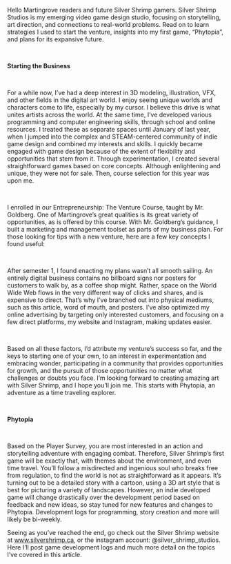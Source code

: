 Hello Martingrove readers and future Silver Shrimp gamers. Silver Shrimp
Studios is my emerging video game design studio, focusing on
storytelling, art direction, and connections to real-world problems.
Read on to learn strategies I used to start the venture, insights into
my first game, “Phytopia”, and plans for its expansive future.

&nbsp;&nbsp;&nbsp;&nbsp;&nbsp;&nbsp;&nbsp;&nbsp;&nbsp;&nbsp;&nbsp;&nbsp;&nbsp;&nbsp;&nbsp;&nbsp;&nbsp;&nbsp;&nbsp;&nbsp;&nbsp;&nbsp;&nbsp;

**Starting the Business**

&nbsp;&nbsp;&nbsp;&nbsp;&nbsp;&nbsp;&nbsp;&nbsp;&nbsp;&nbsp;&nbsp;&nbsp;&nbsp;&nbsp;&nbsp;&nbsp;&nbsp;&nbsp;&nbsp;&nbsp;&nbsp;&nbsp;&nbsp;

For a while now, I’ve had a deep interest in 3D modeling, illustration,
VFX, and other fields in the digital art world. I enjoy seeing unique
worlds and characters come to life, especially by my cursor. I believe
this drive is what unites artists across the world. At the same time,
I’ve developed various programming and computer engineering skills,
through school and online resources. I treated these as separate spaces
until January of last year, when I jumped into the complex and
STEAM-centered community of indie game design and combined my interests
and skills. I quickly became engaged with game design because of the
extent of flexibility and opportunities that stem from it. Through
experimentation, I created several straightforward games based on core
concepts. Although enlightening and unique, they were not for sale.
Then, course selection for this year was upon me.

&nbsp;&nbsp;&nbsp;&nbsp;&nbsp;&nbsp;&nbsp;&nbsp;&nbsp;&nbsp;&nbsp;&nbsp;&nbsp;&nbsp;&nbsp;&nbsp;&nbsp;&nbsp;&nbsp;&nbsp;&nbsp;&nbsp;&nbsp;

I enrolled in our Entrepreneurship: The Venture Course, taught by Mr.
Goldberg. One of Martingrove’s great qualities is its great variety of
opportunities, as is offered by this course. With Mr. Goldberg’s
guidance, I built a marketing and management toolset as parts of my
business plan. For those looking for tips with a new venture, here are a
few key concepts I found useful:

&nbsp;&nbsp;&nbsp;&nbsp;&nbsp;&nbsp;&nbsp;&nbsp;&nbsp;&nbsp;&nbsp;&nbsp;&nbsp;&nbsp;&nbsp;&nbsp;&nbsp;&nbsp;&nbsp;&nbsp;&nbsp;&nbsp;&nbsp;

After semester 1, I found enacting my plans wasn’t all smooth sailing.
An entirely digital business contains no billboard signs nor posters for
customers to walk by, as a coffee shop might. Rather, space on the World
Wide Web flows in the very different way of clicks and shares, and is
expensive to direct. That’s why I’ve branched out into physical mediums,
such as this article, word of mouth, and posters. I’ve also optimized my
online advertising by targeting only interested customers, and focusing
on a few direct platforms, my website and Instagram, making updates
easier.

&nbsp;&nbsp;&nbsp;&nbsp;&nbsp;&nbsp;&nbsp;&nbsp;&nbsp;&nbsp;&nbsp;&nbsp;&nbsp;&nbsp;&nbsp;&nbsp;&nbsp;&nbsp;&nbsp;&nbsp;&nbsp;&nbsp;&nbsp;

Based on all these factors, I’d attribute my venture’s success so far,
and the keys to starting one of your own, to an interest in
experimentation and embracing wonder, participating in a community that
provides opportunities for growth, and the pursuit of those
opportunities no matter what challenges or doubts you face. I’m looking
forward to creating amazing art with Silver Shrimp, and I hope you’ll
join me. This starts with Phytopia, an adventure as a time traveling
explorer.

&nbsp;&nbsp;&nbsp;&nbsp;&nbsp;&nbsp;&nbsp;&nbsp;&nbsp;&nbsp;&nbsp;&nbsp;&nbsp;&nbsp;&nbsp;&nbsp;&nbsp;&nbsp;&nbsp;&nbsp;&nbsp;&nbsp;&nbsp;

**Phytopia**

&nbsp;&nbsp;&nbsp;&nbsp;&nbsp;&nbsp;&nbsp;&nbsp;&nbsp;&nbsp;&nbsp;&nbsp;&nbsp;&nbsp;&nbsp;&nbsp;&nbsp;&nbsp;&nbsp;&nbsp;&nbsp;&nbsp;&nbsp;

Based on the Player Survey, you are most interested in an action and
storytelling adventure with engaging combat. Therefore, Silver Shrimp’s
first game will be exactly that, with themes about the environment, and
even time travel. You’ll follow a misdirected and ingenious soul who
breaks free from regulation, to find the world is not as straightforward
as it appears. It’s turning out to be a detailed story with a cartoon,
using a 3D art style that is best for picturing a variety of landscapes.
However, an indie developed game will change drastically over the
development period based on feedback and new ideas, so stay tuned for
new features and changes to Phytopia. Development logs for programming,
story creation and more will likely be bi-weekly.

Seeing as you’ve reached the end, go check out the Silver Shrimp website
at www.silvershrimp.ca, or the instagram account:
@silver_shrimp_studios. Here I’ll post game development logs and much
more detail on the topics I’ve covered in this article.

